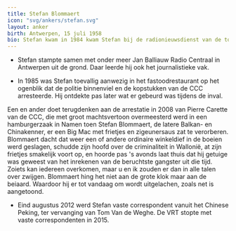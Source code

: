 ```yaml
---
title: Stefan Blommaert
icon: "svg/ankers/stefan.svg"
layout: anker
birth: Antwerpen, 15 juli 1958
bio: Stefan kwam in 1984 kwam Stefan bij de radionieuwsdienst van de toenmalige BRT werken. Hij stapte in 1985 over naar televisie, waar hij zowel verslaggeving als de presentatie van Het Journaal deed.
---
```


* Stefan stampte samen met onder meer Jan Balliauw Radio Centraal in Antwerpen uit de grond. Daar leerde hij ook het journalistieke vak.

* In 1985 was Stefan toevallig aanwezig in het fastoodrestaurant op het ogenblik dat de politie binnenviel en de kopstukken van de CCC arresteerde. Hij ontdekte pas later wat er gebeurd was tijdens de inval.

 Een en ander doet terugdenken aan de arrestatie in 2008 van Pierre Carette van de CCC, die met groot machtsvertoon overmeesterd werd in een hamburgerzaak in Namen toen Stefan Blommaert, de latere Balkan- en Chinakenner, er een Big Mac met frietjes en zigeunersaus zat te verorberen. Blommaert dacht dat weer een of andere ordinaire winkeldief in de boeien werd geslagen, schudde zijn hoofd over de criminaliteit in Wallonië, at zijn frietjes smakelijk voort op, en hoorde pas 's avonds laat thuis dat hij getuige was geweest van het inrekenen van de beruchtste gangster uit die tijd. Zoiets kan iedereen overkomen, maar u en ik zouden er dan in alle talen over zwijgen. Blommaert hing het niet aan de grote klok maar aan de beiaard. Waardoor hij er tot vandaag om wordt uitgelachen, zoals net is aangetoond.

* Eind augustus 2012 werd Stefan vaste correspondent vanuit het Chinese Peking, ter vervanging van Tom Van de Weghe. De VRT stopte met vaste correspondenten in 2015.
